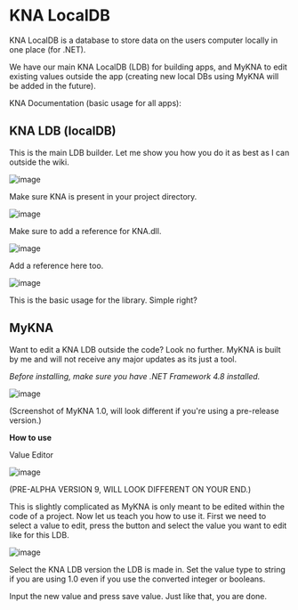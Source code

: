 # KNA LocalDB
KNA LocalDB is a database to store data on the users computer locally in one place (for .NET). 

We have our main KNA LocalDB (LDB) for building apps, and MyKNA to edit existing values outside the app (creating new local DBs using MyKNA will be added in the future).

KNA Documentation (basic usage for all apps):

## KNA LDB (localDB)
This is the main LDB builder. Let me show you how you do it as best as I can outside the wiki.

![image](https://github.com/user-attachments/assets/6fe7d2b5-73bc-485b-810f-f44d9bc9d0af)

Make sure KNA is present in your project directory.

![image](https://github.com/user-attachments/assets/85a1d198-af3f-4064-a66d-637bd2ef8e1f)

Make sure to add a reference for KNA.dll.

![image](https://github.com/user-attachments/assets/c2ef9163-e46c-4ae9-8084-8ecff9c2d990)

Add a reference here too.

![image](https://github.com/user-attachments/assets/3874e62a-c7dc-44be-a82a-a17dbfc785ae)

This is the basic usage for the library. Simple right?



## MyKNA
Want to edit a KNA LDB outside the code? Look no further. MyKNA is built by me and will not receive any major updates as its just a tool.

*Before installing, make sure you have .NET Framework 4.8 installed.*

![image](https://github.com/user-attachments/assets/8b35e580-f1a3-4e0a-a790-fa6a5d3dfda7)

(Screenshot of MyKNA 1.0, will look different if you're using a pre-release version.)

**How to use**

Value Editor

![image](https://github.com/user-attachments/assets/a398ded8-810f-402c-8cbf-a525df9335cb)

(PRE-ALPHA VERSION 9, WILL LOOK DIFFERENT ON YOUR END.)

This is slightly complicated as MyKNA is only meant to be edited within the code of a project. Now let us teach you how to use it.
First we need to select a value to edit, press the button and select the value you want to edit like for this LDB.

![image](https://github.com/user-attachments/assets/87c0a5a0-384c-4f94-90a0-81f4c0603d16)

Select the KNA LDB version the LDB is made in.
Set the value type to string if you are using 1.0 even if you use the converted integer or booleans.

Input the new value and press save value.
Just like that, you are done.
